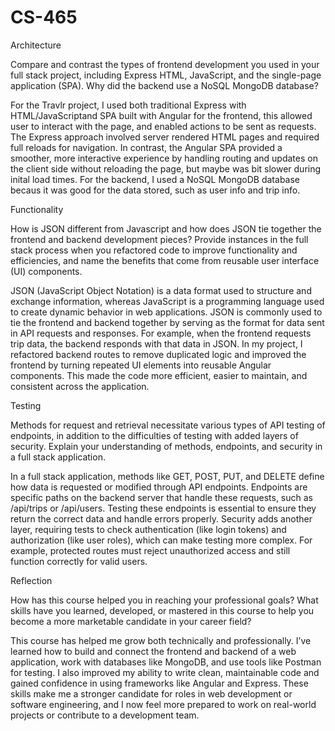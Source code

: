 # CS-465

Architecture

Compare and contrast the types of frontend development you used in your full stack project, including Express HTML, JavaScript, and the single-page application (SPA).
Why did the backend use a NoSQL MongoDB database?

For the Travlr project, I used both traditional Express with HTML/JavaScriptand SPA built with Angular for the frontend, this allowed user to interact with the page, and enabled actions to be sent as requests. The Express approach involved server rendered HTML pages and required full reloads for navigation. In contrast, the Angular SPA provided a smoother, more interactive experience by handling routing and updates on the client side without reloading the page, but maybe was bit slower during inital load times. For the backend, I used a NoSQL MongoDB database becaus it was good for the data stored, such as user info and trip info.







Functionality

How is JSON different from Javascript and how does JSON tie together the frontend and backend development pieces?
Provide instances in the full stack process when you refactored code to improve functionality and efficiencies, and name the benefits that come from reusable user interface (UI) components.

JSON (JavaScript Object Notation) is a data format used to structure and exchange information, whereas JavaScript is a programming language used to create dynamic behavior in web applications. JSON is commonly used to tie the frontend and backend together by serving as the format for data sent in API requests and responses. For example, when the frontend requests trip data, the backend responds with that data in JSON. In my project, I refactored backend routes to remove duplicated logic and improved the frontend by turning repeated UI elements into reusable Angular components. This made the code more efficient, easier to maintain, and consistent across the application.


Testing

Methods for request and retrieval necessitate various types of API testing of endpoints, in addition to the difficulties of testing with added layers of security. Explain your understanding of methods, endpoints, and security in a full stack application.

In a full stack application, methods like GET, POST, PUT, and DELETE define how data is requested or modified through API endpoints. Endpoints are specific paths on the backend server that handle these requests, such as /api/trips or /api/users. Testing these endpoints is essential to ensure they return the correct data and handle errors properly. Security adds another layer, requiring tests to check authentication (like login tokens) and authorization (like user roles), which can make testing more complex. For example, protected routes must reject unauthorized access and still function correctly for valid users.


Reflection

How has this course helped you in reaching your professional goals? What skills have you learned, developed, or mastered in this course to help you become a more marketable candidate in your career field?

This course has helped me grow both technically and professionally. I’ve learned how to build and connect the frontend and backend of a web application, work with databases like MongoDB, and use tools like Postman for testing. I also improved my ability to write clean, maintainable code and gained confidence in using frameworks like Angular and Express. These skills make me a stronger candidate for roles in web development or software engineering, and I now feel more prepared to work on real-world projects or contribute to a development team.
